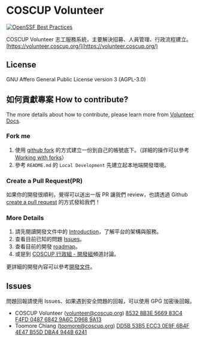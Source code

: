 # COSCUP Volunteer

[![OpenSSF Best Practices](https://bestpractices.coreinfrastructure.org/projects/6869/badge)](https://bestpractices.coreinfrastructure.org/projects/6869)

COSCUP Volunteer 志工服務系統，主要解決招募、人員管理、行政流程建立。
[https://volunteer.coscup.org/](https://volunteer.coscup.org/)

## License

GNU Affero General Public License version 3 (AGPL-3.0)

## 如何貢獻專案 How to contribute?

The more details about how to contribute, please learn more
from [Volunteer Docs](https://volunteer.coscup.org/docs/).

### Fork me

1. 使用 [github fork](https://docs.github.com/en/get-started/quickstart/fork-a-repo) 的方式建立一份到自己的帳號底下。（詳細的操作可以參考 [Working with forks](https://docs.github.com/en/pull-requests/collaborating-with-pull-requests/working-with-forks)）
2. 參考 `README.md` 的 `Local Development` 先建立起本地端開發環境。

### Create a Pull Request(PR)

如果你的開發很順利，覺得可以送出一版 PR 讓我們 review，也請透過 Github [create a pull request](https://docs.github.com/en/pull-requests/collaborating-with-pull-requests/proposing-changes-to-your-work-with-pull-requests/creating-a-pull-request) 的方式發給我們！

### More Details

1. 請先閱讀開發文件中的 [Introduction](https://volunteer.coscup.org/docs/intro/)，了解平台的架構與服務。
2. 查看目前已知的問題 [Issues](https://github.com/COSCUP/COSCUP-Volunteer/issues)。
3. 查看目前的開發 [roadmap](https://volunteer.coscup.org/docs/intro/#roadmap)。
4. 或是到 [COSCUP 行政組 - 開發組](https://chat.coscup.org/coscup/channels/secretary-develop)頻道討論。

更詳細的開發內容可以參考[開發文件](https://volunteer.coscup.org/docs/)。

## Issues

問題回報請使用 Issues、如果遇到安全問題的回報，可以使用 GPG 加密後回報。

- COSCUP Volunteer (volunteer@coscup.org)
  [8532 8B3E 5669 83C4 F4FD 0487 6842 9A6C D968 9A13](https://volunteer.coscup.org/pgp/85328B3E566983C4F4FD048768429A6CD9689A13.asc)
- Toomore Chiang (toomore@coscup.org)
  [DD5B 53B5 ECC3 0E9F 6B4F 4E47 B55D DBA4 944B 6241](https://volunteer.coscup.org/pgp/DD5B53B5ECC30E9F6B4F4E47B55DDBA4944B6241.asc)
